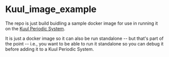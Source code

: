 # Kuul_image_example

The repo is just build buidling a sample docker image for use in running it on
the [Kuul Periodic System](https://github.com/dperique/Kuul_periodics).

It is just a docker image so it can also be run standalone -- but that's part of
the point -- i.e., you want to be able to run it standalone so you can debug it
before adding it to a Kuul Periodic System.
